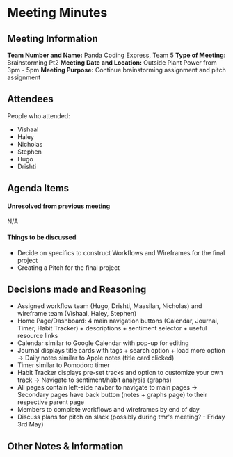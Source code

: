 
# Meeting Minutes

## Meeting Information
**Team Number and Name:** Panda Coding Express, Team 5
**Type of Meeting:** Brainstorming Pt2
**Meeting Date and Location:**  Outside Plant Power from 3pm - 5pm
**Meeting Purpose:** Continue brainstorming assignment and pitch assignment


## Attendees
People who attended:
- Vishaal
- Haley
- Nicholas
- Stephen
- Hugo
- Drishti

## Agenda Items

#### Unresolved from previous meeting
N/A

#### Things to be discussed
- Decide on specifics to construct Workflows and Wireframes for the final project
- Creating a Pitch for the final project

## Decisions made and Reasoning
- Assigned workflow team (Hugo, Drishti, Maasilan, Nicholas) and wireframe team (Vishaal, Haley, Stephen)
- Home Page/Dashboard: 4 main navigation buttons (Calendar, Journal, Timer, Habit Tracker) + descriptions + sentiment selector + useful resource links
- Calendar similar to Google Calendar with pop-up for editing
- Journal displays title cards with tags + search option + load more option -> Daily notes similar to Apple notes (title card clicked)
- Timer similar to Pomodoro timer
- Habit Tracker displays pre-set tracks and option to customize your own track -> Navigate to sentiment/habit analysis (graphs)
- All pages contain left-side navbar to navigate to main pages -> Secondary pages have back button (notes + graphs page) to their respective parent page
- Members to complete workflows and wireframes by end of day
- Discuss plans for pitch on slack (possibly during tmr's meeting? - Friday 3rd May)
  
## Other Notes & Information


